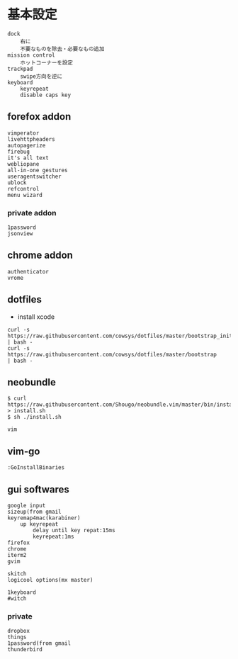 # 基本設定
```
dock
    右に
    不要なものを除去・必要なもの追加
mission control
    ホットコーナーを設定
trackpad
    swipe方向を逆に
keyboard
    keyrepeat
    disable caps key
```

## forefox addon
```
vimperator
livehttpheaders
autopagerize
firebug
it's all text
webliopane
all-in-one gestures
useragentswitcher
ublock
refcontrol
menu wizard
```


### private addon
```
1password
jsonview
```



## chrome addon
```
authenticator
vrome
```


## dotfiles
- install xcode

```
curl -s https://raw.githubusercontent.com/cowsys/dotfiles/master/bootstrap_init | bash -
curl -s https://raw.githubusercontent.com/cowsys/dotfiles/master/bootstrap      | bash -
```

## neobundle
```
$ curl https://raw.githubusercontent.com/Shougo/neobundle.vim/master/bin/install.sh > install.sh
$ sh ./install.sh
```

```
vim
```

## vim-go
```
:GoInstallBinaries
```


## gui softwares
```
google input
sizeup(from gmail
keyremap4mac(karabiner)
    up keyrepeat
        delay until key repat:15ms
        keyrepeat:1ms
firefox
chrome
iterm2
gvim

skitch
logicool options(mx master)

1keyboard
#witch
```

### private
```
dropbox
things
1password(from gmail
thunderbird
```
